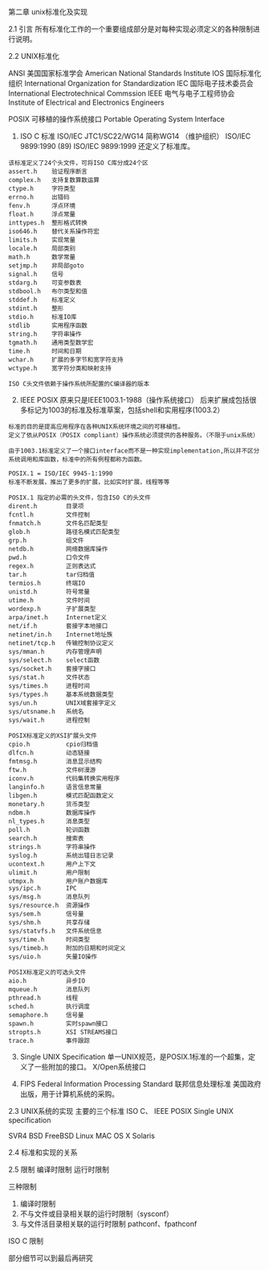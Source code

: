 第二章 unix标准化及实现

2.1 引言
  所有标准化工作的一个重要组成部分是对每种实现必须定义的各种限制进行说明。

2.2 UNIX标准化

  ANSI 美国国家标准学会 American National Standards Institute
  IOS  国际标准化组织 International Organization for Standardization
  IEC  国际电子技术委员会 International Electrotechnical Commssion
  IEEE 电气与电子工程师协会 Institute of Electrical and Electronics Engineers
  
  POSIX 可移植的操作系统接口 Portable Operating System Interface
  
  1. ISO C 标准
    ISO/IEC JTC1/SC22/WG14 简称WG14 （维护组织）
    ISO/IEC 9899:1990 (89)
    ISO/IEC 9899:1999 
    还定义了标准库。
  
    该标准定义了24个头文件，可将ISO C库分成24个区
    assert.h    验证程序断言
    complex.h   支持复数算数运算
    ctype.h     字符类型
    errno.h     出错码
    fenv.h      浮点环境
    float.h     浮点常量
    inttypes.h  整形格式转换
    iso646.h    替代关系操作符宏
    limits.h    实现常量
    locale.h    局部类别
    math.h      数学常量
    setjmp.h    非局部goto
    signal.h    信号
    stdarg.h    可变参数表
    stdbool.h   布尔类型和值
    stddef.h    标准定义
    stdint.h    整形
    stdio.h     标准IO库
    stdlib      实用程序函数
    string.h    字符串操作
    tgmath.h    通用类型数学宏
    time.h      时间和日期
    wchar.h     扩展的多字节和宽字符支持
    wctype.h    宽字符分类和映射支持
  
    ISO C头文件依赖于操作系统所配置的C编译器的版本
    
  2. IEEE POSIX
    原来只是IEEE1003.1-1988（操作系统接口）
    后来扩展成包括很多标记为1003的标准及标准草案，包括shell和实用程序(1003.2）
    
    标准的目的是提高应用程序在各种UNIX系统环境之间的可移植性。
    定义了依从POSIX（POSIX compliant）操作系统必须提供的各种服务。（不限于unix系统）
    
    由于1003.1标准定义了一个接口interface而不是一种实现implementation,所以并不区分系统调用和库函数，标准中的所有例程都称为函数。
    
    POSIX.1 = ISO/IEC 9945-1:1990
    标准不断发展，推出了更多的扩展，比如实时扩展，线程等等
    
    POSIX.1 指定的必需的头文件，包含ISO C的头文件
    dirent.h        目录项
    fcntl.h         文件控制
    fnmatch.h       文件名匹配类型
    glob.h          路径名模式匹配类型
    grp.h           组文件
    netdb.h         网络数据库操作
    pwd.h           口令文件
    regex.h         正则表达式
    tar.h           tar归档值
    termios.h       终端IO
    unistd.h        符号常量
    utime.h         文件时间
    wordexp.h       子扩展类型
    arpa/inet.h     Internet定义
    net/if.h        套接字本地接口
    netinet/in.h    Internet地址族
    netinet/tcp.h   传输控制协议定义
    sys/mman.h      内存管理声明
    sys/select.h    select函数
    sys/socket.h    套接字接口
    sys/stat.h      文件状态
    sys/times.h     进程时间
    sys/types.h     基本系统数据类型
    sys/un.h        UNIX域套接字定义
    sys/utsname.h   系统名
    sys/wait.h      进程控制
    
    POSIX标准定义的XSI扩展头文件
    cpio.h          cpio归档值
    dlfcn.h         动态链接
    fmtmsg.h        消息显示结构
    ftw.h           文件树漫游
    iconv.h         代码集转换实用程序
    langinfo.h      语言信息常量
    libgen.h        模式匹配函数定义
    monetary.h      货币类型
    ndbm.h          数据库操作
    nl_types.h      消息类型
    poll.h          轮训函数
    search.h        搜索表
    strings.h       字符串操作
    syslog.h        系统出错日志记录
    ucontext.h      用户上下文
    ulimit.h        用户限制
    utmpx.h         用户账户数据库
    sys/ipc.h       IPC
    sys/msg.h       消息队列
    sys/resource.h  资源操作
    sys/sem.h       信号量
    sys/shm.h       共享存储
    sys/statvfs.h   文件系统信息
    sys/time.h      时间类型
    sys/timeb.h     附加的日期和时间定义
    sys/uio.h       矢量IO操作
    
    POSIX标准定义的可选头文件
    aio.h           异步IO
    mqueue.h        消息队列
    pthread.h       线程
    sched.h         执行调度
    semaphore.h     信号量
    spawn.h         实时spawn接口
    stropts.h       XSI STREAMS接口
    trace.h         事件跟踪
    
  3. Single UNIX Specification
    单一UNIX规范，是POSIX.1标准的一个超集，定义了一些附加的接口。
    X/Open系统接口
    
  4. FIPS
    Federal Information Processing Standard 联邦信息处理标准
    美国政府出版，用于计算机系统的采购。
    
2.3 UNIX系统的实现
  主要的三个标准 ISO C、 IEEE POSIX Single UNIX specification
  
  SVR4
  BSD
  FreeBSD
  Linux
  MAC OS X
  Solaris
  
2.4 标准和实现的关系

2.5 限制
  编译时限制
  运行时限制
  
  三种限制
  1. 编译时限制
  2. 不与文件或目录相关联的运行时限制（sysconf）
  3. 与文件活目录相关联的运行时限制 pathconf、fpathconf
  
  ISO C 限制
  
  部分细节可以到最后再研究